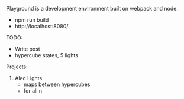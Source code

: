 Playground is a development environment built on webpack and node.

* npm run build
* http://localhost:8080/

TODO:
- Write post
- hypercube states, 5 lights

Projects:
1. Alec Lights
    - maps between hypercubes
    - for all n